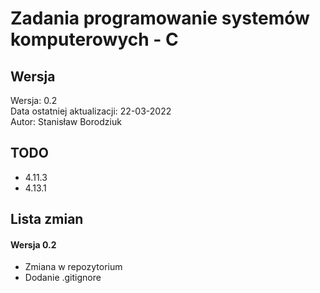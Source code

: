 # Zadania programowanie systemów komputerowych - C

## Wersja

Wersja: 0.2</br>
Data ostatniej aktualizacji: 22-03-2022</br>
Autor: Stanisław Borodziuk

## TODO
- 4.11.3
- 4.13.1

## Lista zmian

#### Wersja 0.2
- Zmiana w repozytorium
- Dodanie .gitignore